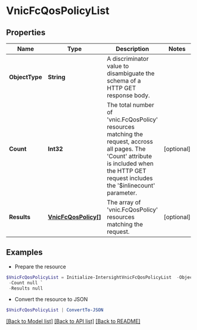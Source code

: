# VnicFcQosPolicyList
## Properties

Name | Type | Description | Notes
------------ | ------------- | ------------- | -------------
**ObjectType** | **String** | A discriminator value to disambiguate the schema of a HTTP GET response body. | 
**Count** | **Int32** | The total number of &#39;vnic.FcQosPolicy&#39; resources matching the request, accross all pages. The &#39;Count&#39; attribute is included when the HTTP GET request includes the &#39;$inlinecount&#39; parameter. | [optional] 
**Results** | [**VnicFcQosPolicy[]**](VnicFcQosPolicy.md) | The array of &#39;vnic.FcQosPolicy&#39; resources matching the request. | [optional] 

## Examples

- Prepare the resource
```powershell
$VnicFcQosPolicyList = Initialize-IntersightVnicFcQosPolicyList  -ObjectType null `
 -Count null `
 -Results null
```

- Convert the resource to JSON
```powershell
$VnicFcQosPolicyList | ConvertTo-JSON
```

[[Back to Model list]](../README.md#documentation-for-models) [[Back to API list]](../README.md#documentation-for-api-endpoints) [[Back to README]](../README.md)

